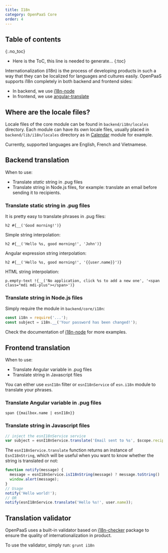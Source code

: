 ```yaml
---
title: I18n
category: OpenPaaS Core
order: 4
---
```


## Table of contents
{:.no_toc}

* Here is the ToC, this line is needed to generate...
{:toc}

Internationalization (i18n) is the process of developing products in such a way
that they can be localized for languages and cultures easily. OpenPaaS supports
i18n completely in both backend and frontend sides:
- In backend, we use [i18n-node](https://github.com/linagora/i18n-node)
- In frontend, we use [angular-translate](https://angular-translate.github.io/)

## Where are the locale files?

Locale files of the core module can be found in `backend/i18n/locales` directory.
Each module can have its own locale files, usually placed in `backend/lib/i18n/locales`
directory as in [Calendar](https://github.com/linagora/linagora.esn.calendar/tree/master/backend/lib/i18n/locales)
module for example.

Currently, supported languages are English, French and Vietnamese.

## Backend translation

When to use:
- Translate _static_ string in .pug files
- Translate string in Node.js files, for example: translate an email before sending
it to recipients.

### Translate static string in .pug files

It is pretty easy to translate phrases in .pug files:

```pug
h2 #{__('Good morning!')}
```

Simple string interpolation:

```pug
h2 #{__('Hello %s, good morning!', 'John')}
```

Angular expression string interpolation:

```pug
h2 #{__('Hello %s, good morning!', '{{user.name}}')}
```

HTML string interpolation:

```pug
p.empty-text !{__('No application, click %s to add a new one', '<span class="mdi mdi-plus"></span>')}
```

### Translate string in Node.js files

Simply require the module in `backend/core/i18n`:

```javascript
const i18n = require('...');
const subject = i18n.__('Your password has been changed!');
```

Check the documentation of [i18n-node](https://github.com/linagora/i18n-node) for more examples.

## Frontend translation

When to use:
- Translate Angular variable in .pug files
- Translate string in Javascript files

You can either use `esnI18n` filter or `esnI18nService` of `esn.i18n` module to
translate your phrases.

### Translate Angular variable in .pug files

```pug
span {{mailbox.name | esnI18n}}
```

### Translate string in Javascript files

```js
// inject the esnI18nService service
var subject = esnI18nService.translate('Email sent to %s', $scope.recipient.email).toString();
```

The `esnI18nService.translate` function returns an instance of `EsnI18nString`, which
will be useful when you want to know whether the string is translated or not:

```js
function notify(message) {
  message = esnI18nService.isI18nString(message) ? message.toString() : esnI18nService.translate(message).toString();
  window.alert(message);
}
// Usage
notify('Hello world!');
// OR
notify(esnI18nService.translate('Hello %s!', user.name));
```

## Translation validator

OpenPaaS uses a built-in validator based on [i18n-checker](https://github.com/linagora/i18n-checker) package
to ensure the quality of internationalization in product.

To use the validator, simply run: `grunt i18n`
